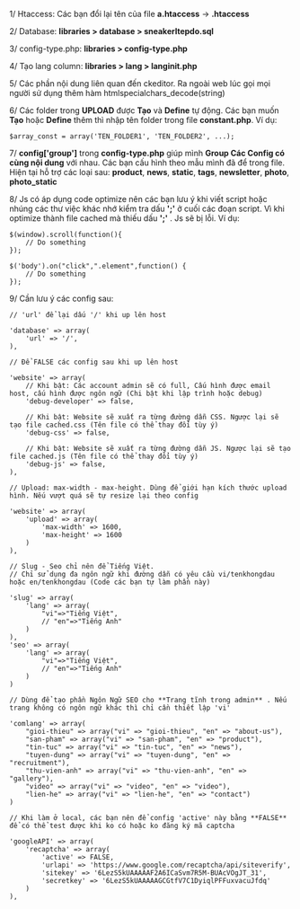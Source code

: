 1/	Htaccess: Các bạn đổi lại tên của file **a.htaccess** -> **.htaccess**

2/  Database: **libraries > database > sneakerltepdo.sql**

3/  config-type.php: **libraries > config-type.php**

4/  Tạo lang column: **libraries > lang > langinit.php**

5/  Các phần nội dung liên quan đến ckeditor. Ra ngoài web lúc gọi mọi người sử dụng thêm hàm htmlspecialchars_decode(string)

6/  Các folder trong **UPLOAD** được **Tạo** và **Define** tự động. Các bạn muốn **Tạo** hoặc **Define** thêm thì nhập tên folder trong file **constant.php**. Ví dụ:

    $array_const = array('TEN_FOLDER1', 'TEN_FOLDER2', ...);

7/	**config['group']** trong **config-type.php** giúp mình **Group Các Config có cùng nội dung** với nhau. Các bạn cấu hình theo mẫu mình đã để trong file. Hiện tại hỗ trợ các loại sau: **product**, **news**, **static**, **tags**, **newsletter**, **photo**, **photo_static**

8/	Js có áp dụng code optimize nên các bạn lưu ý khi viết script hoặc nhúng các thư việc khác nhớ kiểm tra dấu **';'** ở cuối các đoạn script. Vì khi optimize thành file cached mà thiếu dấu **';'** . Js sẽ bị lỗi. Ví dụ:

	$(window).scroll(function(){
        // Do something
    });

    $('body').on("click",".element",function() {
        // Do something
    });

9/  Cần lưu ý các config sau:
    
    // 'url' để lại dấu '/' khi up lên host
    
    'database' => array(
		'url' => '/',
	),
	
	// Để FALSE các config sau khi up lên host
	
	'website' => array(
		// Khi bật: Các account admin sẽ có full, Cấu hình được email host, cấu hình được ngôn ngữ (Chi bật khi lập trình hoặc debug)
    	'debug-developer' => false,

    	// Khi bật: Website sẽ xuất ra từng đường dẫn CSS. Ngược lại sẽ tạo file cached.css (Tên file có thể thay đổi tùy ý)
		'debug-css' => false,

		// Khi bật: Website sẽ xuất ra từng đường dẫn JS. Ngược lại sẽ tạo file cached.js (Tên file có thể thay đổi tùy ý)
    	'debug-js' => false,
    ),

	// Upload: max-width - max-height. Dùng để giới hạn kích thước upload hình. Nếu vượt quá sẽ tự resize lại theo config
	
	'website' => array(
    	'upload' => array(
			'max-width' => 1600,
			'max-height' => 1600
		)
    ),
    
    // Slug - Seo chỉ nên để Tiếng Việt.
    // Chỉ sử dụng đa ngôn ngữ khi đường dẫn có yêu cầu vi/tenkhongdau hoặc en/tenkhongdau (Code các bạn tự làm phần này)

    'slug' => array(
		'lang' => array(
			"vi"=>"Tiếng Việt",
			// "en"=>"Tiếng Anh"
		)
	),
    'seo' => array(
		'lang' => array(
			"vi"=>"Tiếng Việt",
			// "en"=>"Tiếng Anh"
		)
	)
    
    // Dùng để tạo phần Ngôn Ngữ SEO cho **Trang tĩnh trong admin** . Nếu trang không có ngôn ngữ khác thì chỉ cần thiết lập 'vi'
    
    'comlang' => array(
		"gioi-thieu" => array("vi" => "gioi-thieu", "en" => "about-us"),
		"san-pham" => array("vi" => "san-pham", "en" => "product"),
		"tin-tuc" => array("vi" => "tin-tuc", "en" => "news"),
		"tuyen-dung" => array("vi" => "tuyen-dung", "en" => "recruitment"),
		"thu-vien-anh" => array("vi" => "thu-vien-anh", "en" => "gallery"),
		"video" => array("vi" => "video", "en" => "video"),
		"lien-he" => array("vi" => "lien-he", "en" => "contact")
	)
	
    // Khi làm ở local, các bạn nên để config 'active' này bằng **FALSE** để có thể test được khi ko có hoặc ko đăng ký mã captcha

    'googleAPI' => array(
		'recaptcha' => array(
			'active' => FALSE,
			'urlapi' => 'https://www.google.com/recaptcha/api/siteverify',
			'sitekey' => '6LezS5kUAAAAAF2A6ICaSvm7R5M-BUAcVOgJT_31',
			'secretkey' => '6LezS5kUAAAAAGCGtfV7C1DyiqlPFFuxvacuJfdq'
		)
	),